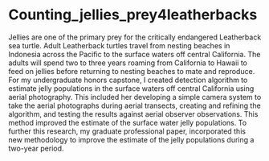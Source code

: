 # Counting_jellies_prey4leatherbacks
Jellies are one of the primary prey for the critically endangered Leatherback sea turtle. Adult Leatherback turtles travel from nesting beaches in Indonesia across the Pacific to the surface waters off central California. The adults will spend two to three years roaming from California to Hawaii to feed on jellies before returning to nesting beaches to mate and reproduce. For my undergraduate honors capstone, I created detection algorithm to estimate jelly populations in the surface waters off central California using aerial photography. This included her developing a simple camera system to take the aerial photographs during aerial transects, creating and refining the algorithm, and testing the results against aerial observer observations. This method improved the estimate of the surface water jelly populations. To further this research, my graduate professional paper, incorporated this new methodology to improve the estimate of the jelly populations during a two-year period.
